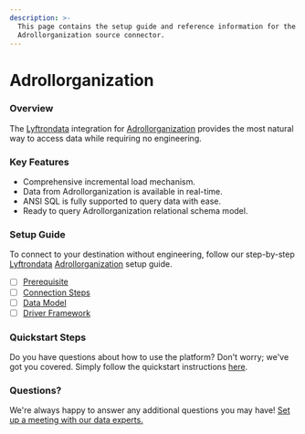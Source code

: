 ```yaml
---
description: >-
  This page contains the setup guide and reference information for the
  Adrollorganization source connector.
---
```


# Adrollorganization

### Overview

The [Lyftrondata](https://www.lyftrondata.com/) integration for [Adrollorganization](nan/) provides the most natural way to access data while requiring no engineering.

### Key Features

* Comprehensive incremental load mechanism.
* Data from Adrollorganization is available in real-time.
* ANSI SQL is fully supported to query data with ease.
* Ready to query Adrollorganization relational schema model.

### Setup Guide

To connect to your destination without engineering, follow our step-by-step [Lyftrondata](https://www.lyftrondata.com/) [Adrollorganization](nan/) setup guide.

* [ ] [Prerequisite](prerequisite.md)
* [ ] [Connection Steps](connection-steps.md)
* [ ] [Data Model](data-model/erd.md)
* [ ] [Driver Framework](driver-framework/)

### Quickstart Steps

Do you have questions about how to use the platform? Don't worry; we've got you covered. Simply follow the quickstart instructions [here](../../).

### Questions? <a href="#questions" id="questions"></a>

We're always happy to answer any additional questions you may have! [Set up a meeting with our data experts.](https://www.lyftrondata.com/book-a-meeting/)

